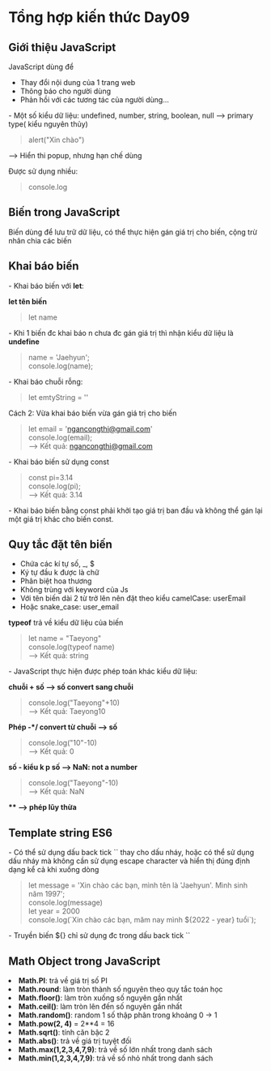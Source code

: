 

# Tổng hợp kiến thức Day09
## Giới thiệu JavaScript
<p>JavaScript dùng để</p>
<ul>
<li>Thay đổi nội dung của 1 trang web</li>
<li>Thông báo cho người dùng</li>
<li>Phản hồi với các tương tác của người dùng...</li>
</ul>

<p>- Một số kiểu dữ liệu: undefined, number, string, boolean, null --> primary type( kiểu nguyên thủy)</p>

> alert("Xin chào")
<p>--> Hiển thi popup, nhưng hạn chế dùng</p>
<p>Được sử dụng nhiều: 

> console.log</p>



## Biến trong JavaScript
<p>Biến dùng để lưu trữ dữ liệu, có thể thực hiện gán giá trị cho biến, cộng trừ nhân chia các biến</p>

## Khai báo biến

<p>- Khai báo biến với <strong>let</strong>:</p>
<strong>let tên biến</strong>

> let name


<p>- Khi 1 biến đc khai báo n chưa đc gán giá trị thì nhận kiểu dữ liệu là <strong>undefine</strong></p>

> name = 'Jaehyun'; <br> console.log(name);

<p>- Khai báo chuỗi rỗng:</p>

> let emtyString = ''

<p>Cách 2: Vừa khai báo biến vừa gán giá trị cho biến </p>

> let email = 'ngancongthi@gmail.com' <br>
console.log(email);
<br>--> Kết quả: ngancongthi@gmail.com

<p>- Khai báo biến sử dụng const </p>

>const pi=3.14 <br>
console.log(pi); <br>
--> Kết quả: 3.14

<p>- Khai báo biến bằng const phải khởi tạo giá trị ban đầu và không thể gán lại một giá trị khác cho biến const.</p>

## Quy tắc đặt tên biến
<ul>
<li>Chứa các kí tự số, _, $</li>
<li>Ký tự đầu k được là chữ</li>
<li>Phân biệt hoa thương</li>
<li>Không trùng với keyword của Js</li>
<li>Với tên biến dài 2 từ trở lên nên đặt theo kiểu camelCase: userEmail</li>
<li>Hoặc snake_case: user_email</li>
</ul>

<p><strong>typeof</strong> trả về kiểu dữ liệu của biến</p>

> let name = "Taeyong" <br>
console.log(typeof name) <br>
--> Kết quả: string

<p>- JavaScript thực hiện được phép toán khác kiểu dữ liệu:</p>
<p><strong>chuỗi + số --> số convert sang chuỗi</strong></p>

> console.log("Taeyong"+10) <br>
--> Kết quả: Taeyong10

<p><strong>Phép -*/ convert từ chuỗi --> số</strong></p>

> console.log("10"-10) <br>
--> Kết quả: 0


<p><strong>số - kiểu k p số --> NaN: not a number</strong></p>

> console.log("Taeyong"-10) <br>
--> Kết quả: NaN

<p><strong>** --> phép lũy thừa
</strong></p>

## Template string ES6

<p>- Có thể sử dụng dấu back tick `` thay cho dấu nháy, hoặc có thể sử dụng dấu nháy mà không cần sử dụng escape character và hiển thị đúng định dạng kể cả khi xuống dòng</p>

>let message = 'Xin chào các bạn, mình tên là \'Jaehyun\'. Mình sinh năm 1997'; <br>
console.log(message) <br>
let year = 2000 <br>
console.log(\`Xin chào các bạn, măm nay mình ${2022 - year} tuổi\`);

<p>- Truyền biến ${} chỉ sử dụng đc trong dấu back tick ``</p>

## Math Object trong JavaScript

<li><strong>Math.PI</strong>: trả về giá trị số PI</li>
<li><strong>Math.round</strong>: làm tròn thành số nguyên theo quy tắc toán học</li>
<li><strong>Math.floor()</strong>: làm tròn xuống số nguyên gần nhất</li>
<li><strong>Math.ceil()</strong>: làm tròn lên đến số nguyên gần nhất</li>
<li><strong>Math.random()</strong>: random 1 số thập phân trong khoảng 0 -> 1
</li>
<li><strong>Math.pow(2, 4)</strong> = 2**4 = 16</li>
<li><strong>Math.sqrt()</strong>: tính căn bậc 2</li>
<li><strong>Math.abs()</strong>: trả về giá trị tuyệt đối</li>
<li><strong>Math.max(1,2,3,4,7,9)</strong>: trả về số lớn nhất trong danh sách</li>
<li><strong>Math.min(1,2,3,4,7,9)</strong>: trả về số nhỏ nhất trong danh sách</li>













